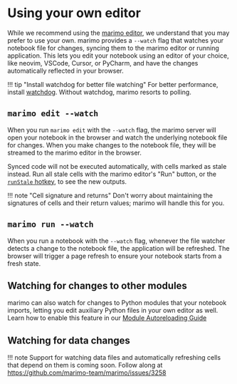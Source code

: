 # Using your own editor

While we recommend using the [marimo editor](editor_features/index.md),
we understand that you may prefer to use your own. marimo provides a
`--watch` flag that watches your notebook file for changes, syncing them to
the marimo editor or running application. This lets you edit your notebook
using an editor of your choice, like neovim, VSCode, Cursor, or PyCharm, and
have the changes automatically reflected in your browser.

!!! tip "Install watchdog for better file watching"
    For better performance, install [watchdog](https://pypi.org/project/watchdog/).
    Without watchdog, marimo resorts to polling.

## `marimo edit --watch`

When you run `marimo edit` with the `--watch` flag, the marimo server
will open your notebook in the browser and watch the underlying notebook
file for changes. When you make changes to the notebook file, they will be
streamed to the marimo editor in the browser.

Synced code will not be executed automatically, with cells marked as stale instead.
Run all stale cells with the marimo editor's "Run" button, or the [`runStale`
hotkey](hotkeys.md), to see the new outputs.

!!! note "Cell signature and returns"
    Don't worry about maintaining the signatures of cells and their return
    values; marimo will handle this for you.

## `marimo run --watch`

When you run a notebook with the `--watch` flag, whenever the file watcher
detects a change to the notebook file, the application will be refreshed. The
browser will trigger a page refresh to ensure your notebook starts from a fresh
state.

## Watching for changes to other modules

marimo can also watch for changes to Python modules that your notebook imports,
letting you edit auxiliary Python files in your own editor as well. Learn how
to enable this feature in our [Module Autoreloading
Guide](module_autoreloading.md)

## Watching for data changes

!!! note
    Support for watching data files and automatically refreshing cells that depend on them is coming soon. Follow along at <https://github.com/marimo-team/marimo/issues/3258>

